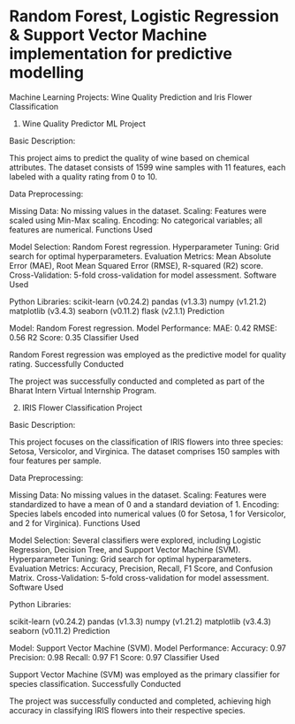 # Random Forest, Logistic Regression & Support Vector Machine implementation for predictive modelling 

Machine Learning Projects: Wine Quality Prediction and Iris Flower Classification


1. Wine Quality Predictor ML Project

Basic Description:

This project aims to predict the quality of wine based on chemical attributes. The dataset consists of 1599 wine samples with 11 features, each labeled with a quality rating from 0 to 10.

Data Preprocessing:

Missing Data: No missing values in the dataset.
Scaling: Features were scaled using Min-Max scaling.
Encoding: No categorical variables; all features are numerical.
Functions Used

Model Selection: Random Forest regression.
Hyperparameter Tuning: Grid search for optimal hyperparameters.
Evaluation Metrics: Mean Absolute Error (MAE), Root Mean Squared Error (RMSE), R-squared (R2) score.
Cross-Validation: 5-fold cross-validation for model assessment.
Software Used

Python Libraries:
scikit-learn (v0.24.2)
pandas (v1.3.3)
numpy (v1.21.2)
matplotlib (v3.4.3)
seaborn (v0.11.2)
flask (v2.1.1)
Prediction

Model: Random Forest regression.
Model Performance:
MAE: 0.42
RMSE: 0.56
R2 Score: 0.35
Classifier Used

Random Forest regression was employed as the predictive model for quality rating.
Successfully Conducted

The project was successfully conducted and completed as part of the Bharat Intern Virtual Internship Program.




2. IRIS Flower Classification Project

Basic Description:

This project focuses on the classification of IRIS flowers into three species: Setosa, Versicolor, and Virginica. The dataset comprises 150 samples with four features per sample.

Data Preprocessing:

Missing Data: No missing values in the dataset.
Scaling: Features were standardized to have a mean of 0 and a standard deviation of 1.
Encoding: Species labels encoded into numerical values (0 for Setosa, 1 for Versicolor, and 2 for Virginica).
Functions Used

Model Selection: Several classifiers were explored, including Logistic Regression, Decision Tree, and Support Vector Machine (SVM).
Hyperparameter Tuning: Grid search for optimal hyperparameters.
Evaluation Metrics: Accuracy, Precision, Recall, F1 Score, and Confusion Matrix.
Cross-Validation: 5-fold cross-validation for model assessment.
Software Used

Python Libraries:

scikit-learn (v0.24.2)
pandas (v1.3.3)
numpy (v1.21.2)
matplotlib (v3.4.3)
seaborn (v0.11.2)
Prediction

Model: Support Vector Machine (SVM).
Model Performance:
Accuracy: 0.97
Precision: 0.98
Recall: 0.97
F1 Score: 0.97
Classifier Used

Support Vector Machine (SVM) was employed as the primary classifier for species classification.
Successfully Conducted

The project was successfully conducted and completed, achieving high accuracy in classifying IRIS flowers into their respective species.





   
